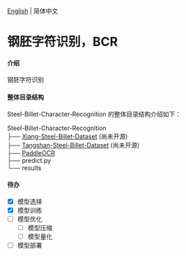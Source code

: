 [English](README.md) | 简体中文
# 钢胚字符识别，BCR

#### 介绍
钢胚字符识别

#### 整体目录结构
Steel-Billet-Character-Recognition 的整体目录结构介绍如下：

Steel-Billet-Character-Recognition   
├── [Xiang-Steel-Billet-Dataset](https://github.com/YukSing12/Xiang-Steel-Billet-Dataset)    (尚未开源)   
├── [Tangshan-Steel-Billet-Dataset](https://github.com/YukSing12/Tangshan-Steel-Billet-Dataset)    (尚未开源)   
├── [PaddleOCR](https://github.com/PaddlePaddle/PaddleOCR)    
├── predict.py   
└── results  

#### 待办    

- [x] 模型选择   
- [x] 模型训练     
- [ ] 模型优化   
  - [ ] 模型压缩    
  - [ ] 模型量化    
- [ ] 模型部署    
